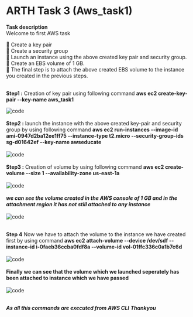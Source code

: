 # ARTH Task 3 (Aws_task1)
<b>Task description</B><br>
Welcome to first AWS task</B>


🔅 Create a key pair <br>
🔅 Create a security group <br>
🔅 Launch an instance using the above created key pair and security group. <br>
🔅 Create an EBS volume of 1 GB.<br>
🔅 The final step is to attach the above created EBS volume to the instance you created in the previous steps.<br><br>

**Step1 :** Creation of key pair using following command **aws ec2 create-key-pair --key-name aws_task1** <br>

![code](https://i.postimg.cc/3wm53rMk/79dc5680-a42b-412f-bfb8-100768b0343a.jpg)<br> <br>
**Step2 :** launch the instance with the above created key-pair and security group by using following command  **aws ec2 run-instances --image-id ami-0947d2ba12ee1ff75 --instance-type t2.micro --security-group-ids sg-d01642ef --key-name awseducate**<br><br>
![code](https://i.postimg.cc/CxX5v4pb/9f78ab04-ce7d-48ff-b365-a01d81bff6f0.jpg)<br><br>
**Step3 :** Creation of volume by using following command  **aws ec2 create-volume --size 1 --availability-zone us-east-1a**<br><br>
![code](https://i.postimg.cc/zBjJ1C6t/bc57f154-15bd-4981-9d82-18487490c351.jpg)<br><br>
***we can see the volume created in the AWS console of 1 GB and in the attachment region it has not still attached to any instance***<br><br>
![code](https://i.postimg.cc/bYVhHwht/daac2c64-e31e-4721-a5a3-253e73acfaa2.jpg)<br><br>

**Step 4** Now we have to attach the volume to the instance we have created first by using command **aws ec2 attach-volume --device /dev/sdf --instance-id i-0faeb36ccba0fdf8a --volume-id vol-01ffc336c0a1b7c6d** <br><br>
![code](https://i.postimg.cc/HkQRKpf3/ff44cdf4-dabb-4cb0-ae2b-2d4a43bb2f33.jpg)<br><br>
**Finally we can see that the volume which we launched seperately has been attached to instance which we have passed**<br><br>
![code](https://i.postimg.cc/MpTf3TMJ/7b986f19-258f-494d-8e4c-41fd88604d90.jpg)<br><br>

***As all this commands are executed from AWS CLI***
***Thankyou***
